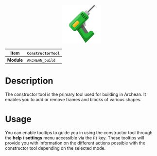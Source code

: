 <p align="center">
    <img src="ConstructorTool.png" />
</p>

|Item|`ConstructorTool`|
|---|---|
|**Module**|`ARCHEAN_build`|

# Description
The constructor tool is the primary tool used for building in Archean. It enables you to add or remove frames and blocks of various shapes.

# Usage
You can enable tooltips to guide you in using the constructor tool through the **help / settings** menu accessible via the `F1` key.
These tooltips will provide you with information on the different actions possible with the constructor tool depending on the selected mode.

